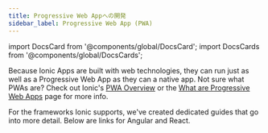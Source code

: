 ```yaml
---
title: Progressive Web Appへの開発
sidebar_label: Progressive Web App (PWA)
---
```


import DocsCard from '@components/global/DocsCard';
import DocsCards from '@components/global/DocsCards';

<head>
  <title>Deploying A Progressive Web Application (PWA) | PWA Deployment</title>
  <meta
    name="description"
    content="Ionic Applications are built with web technologies that run just as well as a Progressive Web App as they do a native app. Learn how to deploy a PWA with Ionic."
  />
</head>

Because Ionic Apps are built with web technologies, they can run just as well as a Progressive Web App as they can a native app. Not sure what PWAs are? Check out Ionic's <a href="https://ionicframework.com/pwa" target="_blank">PWA Overview</a> or the [What are Progressive Web Apps](../core-concepts/what-are-progressive-web-apps.md) page for more info.

For the frameworks Ionic supports, we've created dedicated guides that go into more detail. Below are links for Angular and React.

<DocsCards>
  <DocsCard header="Angular" href="../angular/pwa" img="/img/frameworks/angular.svg"></DocsCard>
  <DocsCard header="React" href="../react/pwa" img="/img/frameworks/react.svg"></DocsCard>
</DocsCards>
